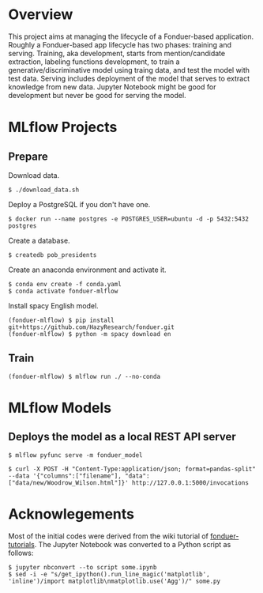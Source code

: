 # Overview

This project aims at managing the lifecycle of a Fonduer-based application.
Roughly a Fonduer-based app lifecycle has two phases: training and serving.
Training, aka development, starts from mention/candidate extraction, labeling functions development, to train a generative/discriminative model using traing data, and test the model with test data.
Serving includes deployment of the model that serves to extract knowledge from new data.
Jupyter Notebook might be good for development but never be good for serving the model.

# MLflow Projects

## Prepare

Download data.

```
$ ./download_data.sh
```

Deploy a PostgreSQL if you don't have one.

```
$ docker run --name postgres -e POSTGRES_USER=ubuntu -d -p 5432:5432 postgres
```

Create a database.

```
$ createdb pob_presidents
```

Create an anaconda environment and activate it.

```
$ conda env create -f conda.yaml
$ conda activate fonduer-mlflow
```

Install spacy English model.

```
(fonduer-mlflow) $ pip install git+https://github.com/HazyResearch/fonduer.git
(fonduer-mlflow) $ python -m spacy download en
```

## Train

```
(fonduer-mlflow) $ mlflow run ./ --no-conda
```

# MLflow Models

## Deploys the model as a local REST API server

```
$ mlflow pyfunc serve -m fonduer_model
```


```
$ curl -X POST -H "Content-Type:application/json; format=pandas-split" --data '{"columns":["filename"], "data":["data/new/Woodrow_Wilson.html"]}' http://127.0.0.1:5000/invocations
```

# Acknowlegements

Most of the initial codes were derived from the wiki tutorial of [fonduer-tutorials](https://github.com/HazyResearch/fonduer-tutorials).
The Jupyter Notebook was converted to a Python script as follows:

```
$ jupyter nbconvert --to script some.ipynb
$ sed -i -e "s/get_ipython().run_line_magic('matplotlib', 'inline')/import matplotlib\nmatplotlib.use('Agg')/" some.py
```

